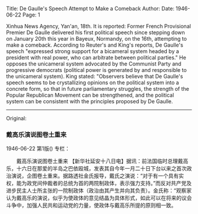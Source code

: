 Title: De Gaulle's Speech Attempt to Make a Comeback
Author:
Date: 1946-06-22
Page: 1

Xinhua News Agency, Yan'an, 18th. It is reported: Former French Provisional Premier De Gaulle delivered his first political speech since stepping down on January 20th this year in Bayeux, Normandy, on the 16th, attempting to make a comeback. According to Reuter's and King's reports, De Gaulle's speech "expressed strong support for a bicameral system headed by a president with real power, who can arbitrate between political parties." He opposes the unicameral system advocated by the Communist Party and progressive democrats (political power is generated by and responsible to the unicameral system). King stated: "Observers believe that De Gaulle's speech seems to be crystallizing opinions on the political system into a concrete form, so that in future parliamentary struggles, the strength of the Popular Republican Movement can be strengthened, and the political system can be consistent with the principles proposed by De Gaulle.



<hr /> 

Original: 


### 戴高乐演说图卷土重来

1946-06-22
第1版()
专栏：

　　戴高乐演说图卷土重来
    【新华社延安十八日电】据讯：前法国临时总理戴高乐，十六日在那爱的半岛之巴依殴城，发表其自今年一月二十日下台以来之首次政治演说，企图卷土重来。据路透社金氏报导，戴氏之演说：“对于有一个具有实权，能为政党间仲裁者的总统为首的两院制政体，表示强力支持。”而反对共产党及进步民主人士所主张的一院制政体（政治由其产生并向其负责）。金氏称：“观察家认为戴高乐的演说，似乎为使政体的意见结晶为具体形式，如此可以在将来的议会斗争中，加强人民共和运动党的力量，使政体与戴高乐所提的原则相一致。
